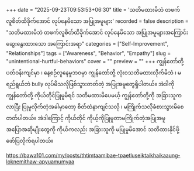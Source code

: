 +++
date = "2025-09-23T09:53:53+06:30"
title = 'သတိမထားမိဘဲ တဖက်လူစိတ်ထိခိုက်အောင် လုပ်နေမိသော အပြုအမူများ'
recorded = false
description = "သတိမထားမိဘဲ တဖက်လူစိတ်ထိခိုက်အောင် လုပ်နေမိသော အပြုအမူများအကြောင်း ဆွေးနွေးထားသော အကြောင်းအရာ"
categories = ["Self-Improvement", "Relationships"]
tags = ["Awareness", "Behavior", "Empathy"]
slug = "unintentional-hurtful-behaviors"
cover = ""
preview = ""
+++
ကျွန်တော်တို့ ပတ်ဝန်းကျင်မှာ ၊ နေ့စဉ်လူနေမှုဘဝမှာ ကျွန်တော်တို့ လုံးဝသတိမထားလိုက်မိဘဲ ၊ မရည်ရွယ်ဘဲ bully လုပ်မိသလိုဖြစ်သွားတတ်တဲ့ အပြုအမူတွေရှိပါတယ်။ အဲဒါကို ကျွန်တော်တို့ ကိုယ်တိုင်ပြုမူမိရင် သတိမထားမိပေမယ့် ကျွန်တော်တို့ကို အခြားသူက လာပြီး ပြုမူလိုက်တဲ့အခါမှာတော့ စိတ်ထဲနာကျင်သလို ၊ မကြိုက်သလိုခံစားသွားမိစေတတ်ပါတယ်။ အဲဒါကြောင့် ကိုယ်တိုင် ကိုယ့်ကိုပြုမူတာမကြိုက်တဲ့အပြုအမူအပြောအဆိုမျိုးတွေကို ကိုယ်ကလည်း အခြားသူကို မပြုမူမိအောင် သတိထားနိုင်ဖို့ ဖော်ပြလိုက်ရပါတယ်။

https://bawa101.com/my/posts/thtimtaamibae-tpaetluseiktaikhaikaaung-loknemithaw-apyuamumyaa